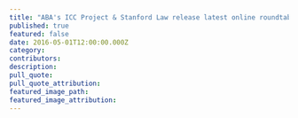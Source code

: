 ```yaml
---
title: "ABA's ICC Project & Stanford Law release latest online roundtable, Arguendo, on witness protection in international atrocity crime trials"
published: true
featured: false
date: 2016-05-01T12:00:00.000Z
category:
contributors:
description:
pull_quote:
pull_quote_attribution:
featured_image_path:
featured_image_attribution:
---
```

